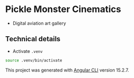 # Pickle Monster Cinematics

- Digital aviation art gallery

## Technical details

- Activate `.venv`

```bash
source .venv/bin/activate
```

This project was generated with [Angular CLI](https://github.com/angular/angular-cli) version 15.2.7.
